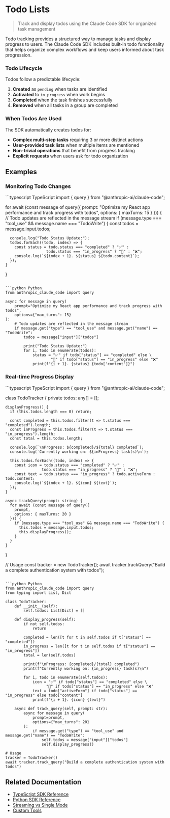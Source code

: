 # Todo Lists

> Track and display todos using the Claude Code SDK for organized task management

Todo tracking provides a structured way to manage tasks and display progress to users. The Claude Code SDK includes built-in todo functionality that helps organize complex workflows and keep users informed about task progression.

### Todo Lifecycle

Todos follow a predictable lifecycle:

1. **Created** as `pending` when tasks are identified
2. **Activated** to `in_progress` when work begins
3. **Completed** when the task finishes successfully
4. **Removed** when all tasks in a group are completed

### When Todos Are Used

The SDK automatically creates todos for:

- **Complex multi-step tasks** requiring 3 or more distinct actions
- **User-provided task lists** when multiple items are mentioned
- **Non-trivial operations** that benefit from progress tracking
- **Explicit requests** when users ask for todo organization

## Examples

### Monitoring Todo Changes

<CodeGroup>
  ```typescript TypeScript
  import { query } from "@anthropic-ai/claude-code";

for await (const message of query({
prompt: "Optimize my React app performance and track progress with todos",
options: { maxTurns: 15 }
})) {
// Todo updates are reflected in the message stream
if (message.type === "tool_use" && message.name === "TodoWrite") {
const todos = message.input.todos;

      console.log("Todo Status Update:");
      todos.forEach((todo, index) => {
        const status = todo.status === "completed" ? "✅" :
                      todo.status === "in_progress" ? "🔧" : "❌";
        console.log(`${index + 1}. ${status} ${todo.content}`);
      });
    }

}

````

```python Python
from anthropic_claude_code import query

async for message in query(
    prompt="Optimize my React app performance and track progress with todos",
    options={"max_turns": 15}
):
    # Todo updates are reflected in the message stream
    if message.get("type") == "tool_use" and message.get("name") == "TodoWrite":
        todos = message["input"]["todos"]

        print("Todo Status Update:")
        for i, todo in enumerate(todos):
            status = "✅" if todo["status"] == "completed" else \
                    "🔧" if todo["status"] == "in_progress" else "❌"
            print(f"{i + 1}. {status} {todo['content']}")
````

</CodeGroup>

### Real-time Progress Display

<CodeGroup>
  ```typescript TypeScript
  import { query } from "@anthropic-ai/claude-code";

class TodoTracker {
private todos: any[] = [];

    displayProgress() {
      if (this.todos.length === 0) return;

      const completed = this.todos.filter(t => t.status === "completed").length;
      const inProgress = this.todos.filter(t => t.status === "in_progress").length;
      const total = this.todos.length;

      console.log(`\nProgress: ${completed}/${total} completed`);
      console.log(`Currently working on: ${inProgress} task(s)\n`);

      this.todos.forEach((todo, index) => {
        const icon = todo.status === "completed" ? "✅" :
                    todo.status === "in_progress" ? "🔧" : "❌";
        const text = todo.status === "in_progress" ? todo.activeForm : todo.content;
        console.log(`${index + 1}. ${icon} ${text}`);
      });
    }

    async trackQuery(prompt: string) {
      for await (const message of query({
        prompt,
        options: { maxTurns: 20 }
      })) {
        if (message.type === "tool_use" && message.name === "TodoWrite") {
          this.todos = message.input.todos;
          this.displayProgress();
        }
      }
    }

}

// Usage
const tracker = new TodoTracker();
await tracker.trackQuery("Build a complete authentication system with todos");

````

```python Python
from anthropic_claude_code import query
from typing import List, Dict

class TodoTracker:
    def __init__(self):
        self.todos: List[Dict] = []

    def display_progress(self):
        if not self.todos:
            return

        completed = len([t for t in self.todos if t["status"] == "completed"])
        in_progress = len([t for t in self.todos if t["status"] == "in_progress"])
        total = len(self.todos)

        print(f"\nProgress: {completed}/{total} completed")
        print(f"Currently working on: {in_progress} task(s)\n")

        for i, todo in enumerate(self.todos):
            icon = "✅" if todo["status"] == "completed" else \
                  "🔧" if todo["status"] == "in_progress" else "❌"
            text = todo["activeForm"] if todo["status"] == "in_progress" else todo["content"]
            print(f"{i + 1}. {icon} {text}")

    async def track_query(self, prompt: str):
        async for message in query(
            prompt=prompt,
            options={"max_turns": 20}
        ):
            if message.get("type") == "tool_use" and message.get("name") == "TodoWrite":
                self.todos = message["input"]["todos"]
                self.display_progress()

# Usage
tracker = TodoTracker()
await tracker.track_query("Build a complete authentication system with todos")
````

</CodeGroup>

## Related Documentation

- [TypeScript SDK Reference](/en/docs/claude-code/sdk/sdk-typescript)
- [Python SDK Reference](/en/docs/claude-code/sdk/sdk-python)
- [Streaming vs Single Mode](/en/docs/claude-code/sdk/streaming-vs-single-mode)
- [Custom Tools](/en/docs/claude-code/sdk/custom-tools)
